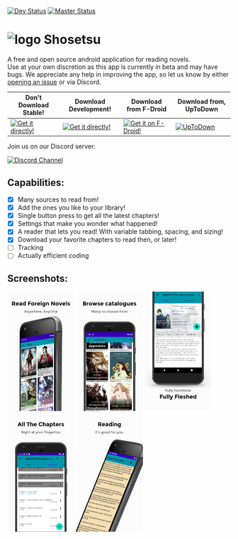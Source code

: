 [![Dev Status](https://travis-ci.com/shosetsuorg/android-app.svg?branch=development)](https://travis-ci.com/shosetsuorg/android-app)
[![Master Status](https://travis-ci.com/shosetsuorg/android-app.svg?branch=master)](https://travis-ci.com/shosetsuorg/android-app)

# ![logo](https://github.com/shosetsuorg/android-app/blob/development/android/src/main/res/mipmap-hdpi/ic_launcher.png) Shosetsu

A free and open source android application for reading novels.  
Use at your own discretion as this app is currently in beta and may have bugs. 
We appreciate any help in improving the app, so let us know by either [opening an issue](../../issues/new) or via Discord.
  
Don't Download Stable! | Download Development! | Download from F-Droid | Download from, UpToDown
---------------------- | --------------------- | --------------------- | -----------------------
<a href="https://github.com/shosetsuorg/android-app/releases/latest"><img src="https://raw.githubusercontent.com/shosetsuorg/android-app/development/android/src/main/res/mipmap-xxxhdpi/ic_launcher.png" alt="Get it directly!" height="80"></a> | <a href="https://github.com/shosetsuorg/shosetsu-preview/releases/latest"><img src="https://github.com/shosetsuorg/android-app/blob/development/android/src/debug/res/mipmap-xxxhdpi/ic_launcher.png" alt="Get it directly!" height="80"></a> | <a href="https://f-droid.org/packages/com.github.doomsdayrs.apps.shosetsu/"><img src="https://fdroid.gitlab.io/artwork/badge/get-it-on.png" alt="Get it on F-Droid!" height="80"></a> | <a href="https://shosetsu.uptodown.com/android"><img src="https://stc.utdstc.com/img/logo.svg" alt="UpToDown" width=240px></a>

Join us on our Discord server:

<a href="https://discord.gg/ttSX7gB">
    <img src="https://discordapp.com/assets/e4923594e694a21542a489471ecffa50.svg" alt="Discord Channel" width=240px>
</a>

## Capabilities:
- [x] Many sources to read from!
- [x] Add the ones you like to your library!
- [x] Single button press to get all the latest chapters!
- [x] Settings that make you wonder what happened!
- [x] A reader that lets you read! With variable tabbing, spacing, and sizing!
- [x] Download your favorite chapters to read then, or later!
- [ ] Tracking
- [ ] Actually efficient coding

## Screenshots:
<img src="./screenshots/0.jpg" width="30%"></img>
<img src="./screenshots/1.jpg" width="30%"></img>
<img src="./screenshots/2.jpg" width="30%"></img>
<img src="./screenshots/3.jpg" width="30%"></img>
<img src="./screenshots/4.jpg" width="30%"></img>
